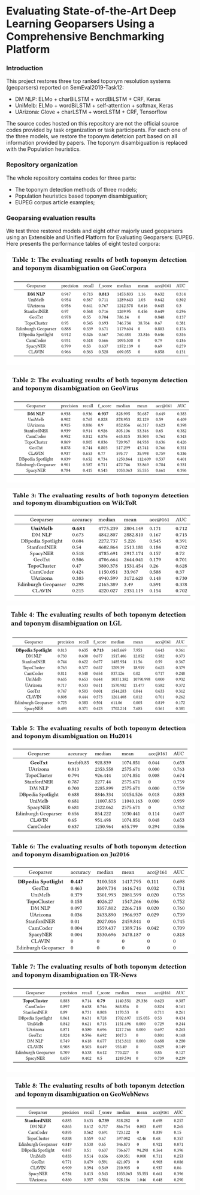 # Evaluating State-of-the-Art Deep Learning Geoparsers Using a Comprehensive Benchmarking Platform

### Introduction

This project restores three top ranked toponym resolution systems (geoparsers) reported on SemEval2019-Task12:

* DM NLP: 	ELMo + charBiLSTM + wordBiLSTM + CRF, Keras
* UniMelb: 	ELMo + wordBiLSTM + self-attention + softmax, Keras
* UArizona:	Glove + charLSTM + wordLSTM + CRF, Tensorflow

The source codes hosted on this repository are not the official source codes provided by task organization or task participants.
For each one of the three models, we restore the toponym detetcion part based on all information provided by papers. 
The toponym disambiguation is replaced with the Population heuristics.

### Repository organization

The whole repository contains codes for three parts:
* The toponym detection methods of three models;
* Population heuristics based toponym disambiguation;
* EUPEG corpus article examples;

### Geoparsing evaluation results

We test three restored models and eight other majorly used geoparsers using an Extensible and Unified Platform for Evaluating Geoparsers: EUPEG.
Here presents the performance tables of eight tested corpora:

<p align="center">
<img align="center" src="fig/TABLE1.png" width="520" height="300"/>
</p>
<p align="center">
<img align="center" src="fig/TABLE2.png" width="520" height="300"/>
</p>
<p align="center">
<img align="center" src="fig/TABLE3.png" width="520" height="300"/>
</p>
<p align="center">
<img align="center" src="fig/TABLE4.png" width="520" height="300"/>
</p>
<p align="center">
<img align="center" src="fig/TABLE5.png" width="520" height="300"/>
</p>
<p align="center">
<img align="center" src="fig/TABLE6.png" width="520" height="300"/>
</p>
<p align="center">
<img align="center" src="fig/TABLE7.png" width="520" height="300"/>
</p>
<p align="center">
<img align="center" src="fig/TABLE8.png" width="520" height="300"/>
</p>

